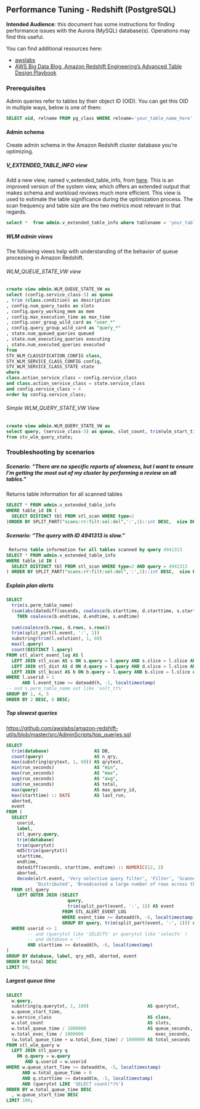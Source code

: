 ## Performance Tuning - Redshift (PostgreSQL)

**Intended Audience**: this document has some instructions for finding performance issues with the Aurora (MySQL) database(s). Operations may find this useful.

You can find additional resources here:
- [awslabs](https://github.com/awslabs/amazon-redshift-utils)
- [AWS Big Data Blog, Amazon Redshift Engineering’s Advanced Table Design Playbook](https://aws.amazon.com/blogs/big-data/amazon-redshift-engineerings-advanced-table-design-playbook-preamble-prerequisites-and-prioritization/)

### Prerequisites
Admin queries refer to tables by their object ID (OID). You can get this OID in multiple ways, below is one of them:
```sql
SELECT oid, relname FROM pg_class WHERE relname='your_table_name_here';
```

#### Admin schema
Create admin schema in the Amazon Redshift cluster database you’re optimizing.

#####  V_EXTENDED_TABLE_INFO view
Add a new view, named v_extended_table_info, from [here](https://github.com/awslabs/amazon-redshift-utils/blob/master/src/AdminViews/v_extended_table_info.sql).
This is an improved version of the system view, which offers an extended output that makes schema and workload reviews much more efficient.
This view is used to estimate the table significance during the optimization process. 
The scan frequency and table size are the two metrics most relevant in that regards.
```sql
select *  from admin.v_extended_table_info where tablename = 'your_table_name_here';
```

#####  WLM admin views

The following views help with understanding of the behavior of queue processing in Amazon Redshift.
###### WLM_QUEUE_STATE_VW view
```sql
create view admin.WLM_QUEUE_STATE_VW as
select (config.service_class-5) as queue
, trim (class.condition) as description
, config.num_query_tasks as slots
, config.query_working_mem as mem
, config.max_execution_time as max_time
, config.user_group_wild_card as "user_*"
, config.query_group_wild_card as "query_*"
, state.num_queued_queries queued
, state.num_executing_queries executing
, state.num_executed_queries executed
from
STV_WLM_CLASSIFICATION_CONFIG class,
STV_WLM_SERVICE_CLASS_CONFIG config,
STV_WLM_SERVICE_CLASS_STATE state
where
class.action_service_class = config.service_class 
and class.action_service_class = state.service_class 
and config.service_class > 4
order by config.service_class;
```

###### Simple WLM_QUERY_STATE_VW View
```sql
create view admin.WLM_QUERY_STATE_VW as
select query, (service_class-5) as queue, slot_count, trim(wlm_start_time) as start_time, trim(state) as state, trim(queue_time) as queue_time, trim(exec_time) as exec_time
from stv_wlm_query_state;
```

### Troubleshooting by scenarios

##### Scenario: “There are no specific reports of slowness, but I want to ensure I’m getting the most out of my cluster by performing a review on all tables.”
Returns table information for all scanned tables
```sql 
SELECT * FROM admin.v_extended_table_info 
WHERE table_id IN (
  SELECT DISTINCT tbl FROM stl_scan WHERE type=2 
)ORDER BY SPLIT_PART("scans:rr:filt:sel:del",':',1)::int DESC,  size DESC; 
```

##### Scenario: “The query with ID 4941313 is slow.”
```sql 
 Returns table information for all tables scanned by query 4941313
SELECT * FROM admin.v_extended_table_info 
WHERE table_id IN (
  SELECT DISTINCT tbl FROM stl_scan WHERE type=2 AND query = 4941313
) ORDER BY SPLIT_PART("scans:rr:filt:sel:del",':',1)::int DESC,  size DESC; 
```

##### Explain plan alerts

```sql 
SELECT
  trim(s.perm_table_name)                                                                                                                                         AS table,
  (sum(abs(datediff(seconds, coalesce(b.starttime, d.starttime, s.starttime), CASE WHEN coalesce(b.endtime, d.endtime, s.endtime) > coalesce(b.starttime, d.starttime, s.starttime)
    THEN coalesce(b.endtime, d.endtime, s.endtime)
                                                                              ELSE coalesce(b.starttime, d.starttime, s.starttime) END))) / 60) :: NUMERIC(24, 0) AS minutes,
  sum(coalesce(b.rows, d.rows, s.rows))                                                                                                                           AS rows,
  trim(split_part(l.event, ':', 1))                                                                                                                               AS event,
  substring(trim(l.solution), 1, 60)                                                                                                                              AS solution,
  max(l.query)                                                                                                                                                    AS sample_query,
  count(DISTINCT l.query)
FROM stl_alert_event_log AS l
  LEFT JOIN stl_scan AS s ON s.query = l.query AND s.slice = l.slice AND s.segment = l.segment
  LEFT JOIN stl_dist AS d ON d.query = l.query AND d.slice = l.slice AND d.segment = l.segment
  LEFT JOIN stl_bcast AS b ON b.query = l.query AND b.slice = l.slice AND b.segment = l.segment
WHERE l.userid > 1
      AND l.event_time >= dateadd(h, -1, localtimestamp)
-- and s.perm_table_name not like 'volt_tt%'
GROUP BY 1, 4, 5
ORDER BY 2 DESC, 6 DESC;
```

##### Top slowest queries
https://github.com/awslabs/amazon-redshift-utils/blob/master/src/AdminScripts/top_queries.sql
```sql
SELECT
  trim(database)                 AS DB,
  count(query)                   AS n_qry,
  max(substring(qrytext, 1, 80)) AS qrytext,
  min(run_seconds)               AS "min",
  max(run_seconds)               AS "max",
  avg(run_seconds)               AS "avg",
  sum(run_seconds)               AS total,
  max(query)                     AS max_query_id,
  max(starttime) :: DATE         AS last_run,
  aborted,
  event
FROM (
  SELECT
    userid,
    label,
    stl_query.query,
    trim(database)                                                                                                                                       AS database,
    trim(querytxt)                                                                                                                                       AS qrytext,
    md5(trim(querytxt))                                                                                                                                  AS qry_md5,
    starttime,
    endtime,
    datediff(seconds, starttime, endtime) :: NUMERIC(12, 2)                                                                                              AS run_seconds,
    aborted,
    decode(alrt.event, 'Very selective query filter', 'Filter', 'Scanned a large number of deleted rows', 'Deleted', 'Nested Loop Join in the query plan', 'Nested Loop', 'Distributed a large number of rows across the network',
           'Distributed', 'Broadcasted a large number of rows across the network', 'Broadcast', 'Missing query planner statistics', 'Stats', alrt.event) AS event
  FROM stl_query
    LEFT OUTER JOIN (SELECT
                       query,
                       trim(split_part(event, ':', 1)) AS event
                     FROM STL_ALERT_EVENT_LOG
                     WHERE event_time >= dateadd(h, -6, localtimestamp)
                     GROUP BY query, trim(split_part(event, ':', 1))) AS alrt ON alrt.query = stl_query.query
  WHERE userid <> 1
        -- and (querytxt like 'SELECT%' or querytxt like 'select%' )
        -- and database = ''
        AND starttime >= dateadd(h, -6, localtimestamp)
)
GROUP BY database, label, qry_md5, aborted, event
ORDER BY total DESC
LIMIT 50;
```

#####  Largest queue time
```sql
SELECT
  w.query,
  substring(q.querytxt, 1, 100)                      AS querytxt,
  w.queue_start_time,
  w.service_class                                    AS class,
  w.slot_count                                       AS slots,
  w.total_queue_time / 1000000                       AS queue_seconds,
  w.total_exec_time / 1000000                           exec_seconds,
  (w.total_queue_time + w.total_Exec_time) / 1000000 AS total_seconds
FROM stl_wlm_query w
  LEFT JOIN stl_query q
    ON q.query = w.query
       AND q.userid = w.userid
WHERE w.queue_start_Time >= dateadd(m, -5, localtimestamp)
      AND w.total_queue_Time > 0
      AND q.starttime >= dateadd(m, -5, localtimestamp)
      AND (querytxt LIKE 'SELECT count(*)%')
ORDER BY w.total_queue_time DESC
  , w.queue_start_time DESC
LIMIT 100;
```
